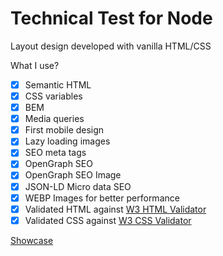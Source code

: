 # Technical Test for Node

Layout design developed with vanilla HTML/CSS

What I use?

- [x] Semantic HTML
- [x] CSS variables
- [x] BEM
- [x] Media queries
- [x] First mobile design
- [x] Lazy loading images
- [x] SEO meta tags
- [x] OpenGraph SEO
- [x] OpenGraph SEO Image
- [x] JSON-LD Micro data SEO
- [x] WEBP Images for better performance
- [x] Validated HTML against [W3 HTML Validator](https://validator.w3.org/nu/?showsource=yes&showoutline=yes&showimagereport=yes&checkerrorpages=yes&useragent=Validator.nu%2FLV+http%3A%2F%2Fvalidator.w3.org%2Fservices&acceptlanguage=&doc=https%3A%2F%2Fmax131.github.io%2Fnodo-tech-test%2F)
- [x] Validated CSS against [W3 CSS Validator](https://jigsaw.w3.org/css-validator/validator?uri=https%3A%2F%2Fmax131.github.io%2Fnodo-tech-test&profile=css3svg&usermedium=all&warning=1&vextwarning=&lang=es)

[Showcase](https://max131.github.io/nodo-tech-test)
